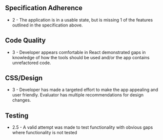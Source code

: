 ## Specification Adherence
- 2 - The application is in a usable state, but is missing 1 of the features outlined in the specification above.

## Code Quality
- 3 - Developer appears comfortable in React demonstrated gaps in knowledge of how the tools should be used and/or the app contains unrefactored code.

## CSS/Design
- 3 - Developer has made a targeted effort to make the app appealing and user friendly. Evaluator has multiple recommendations for design changes.

## Testing
- 2.5 - A valid attempt was made to test functionality with obvious gaps where functionality is not tested
